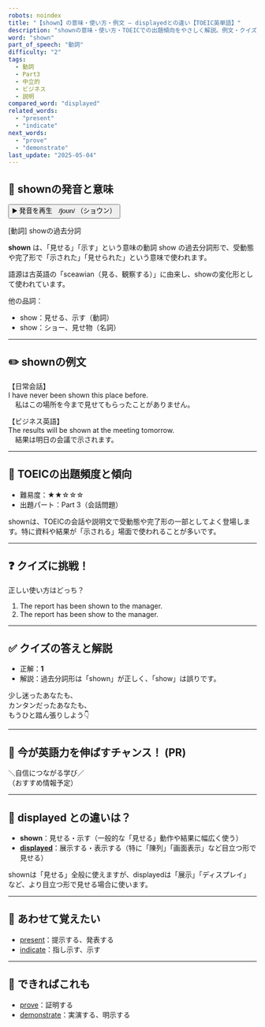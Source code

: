 ```yaml
---
robots: noindex
title: "【shown】の意味・使い方・例文 ― displayedとの違い【TOEIC英単語】"
description: "shownの意味・使い方・TOEICでの出題傾向をやさしく解説。例文・クイズ付きでdisplayedとの違いもわかりやすく学べます。"
word: "shown"
part_of_speech: "動詞"
difficulty: "2"
tags:
  - 動詞
  - Part3
  - 中立的
  - ビジネス
  - 説明
compared_word: "displayed"
related_words:
  - "present"
  - "indicate"
next_words:
  - "prove"
  - "demonstrate"
last_update: "2025-05-04"
---
```


## 🔰 shownの発音と意味

<button class="play-audio" onclick="playTTS('shown')">
  <span class="play-audio-main">
    ▶️ 発音を再生　/ʃoʊn/
  </span>
  <span class="play-audio-sub">
    （ショウン）
  </span>
</button>

[動詞] showの過去分詞

**shown** は、「見せる」「示す」という意味の動詞 show の過去分詞形で、受動態や完了形で「示された」「見せられた」という意味で使われます。

語源は古英語の「sceawian（見る、観察する）」に由来し、showの変化形として使われています。

他の品詞：  
- show：見せる、示す（動詞）
- show：ショー、見せ物（名詞）

---

## ✏️ shownの例文

【日常会話】  
I have never been shown this place before.  
　私はこの場所を今まで見せてもらったことがありません。

【ビジネス英語】  
The results will be shown at the meeting tomorrow.  
　結果は明日の会議で示されます。

---

## 🎯 TOEICの出題頻度と傾向

- 難易度：★★☆☆☆
- 出題パート：Part 3（会話問題）

shownは、TOEICの会話や説明文で受動態や完了形の一部としてよく登場します。特に資料や結果が「示される」場面で使われることが多いです。

---

## ❓ クイズに挑戦！

正しい使い方はどっち？

1. The report has been shown to the manager.  
2. The report has been show to the manager.

---

## ✅ クイズの答えと解説

- 正解：**1**
- 解説：過去分詞形は「shown」が正しく、「show」は誤りです。

少し迷ったあなたも、  
カンタンだったあなたも、  
もうひと踏ん張りしよう👇️

---

## 🚀 今が英語力を伸ばすチャンス！ (PR)

<div class="info-center">
＼自信につながる学び／<br>  
（おすすめ情報予定）
</div>

---

## 🤔  displayed との違いは？

- **shown**：見せる・示す（一般的な「見せる」動作や結果に幅広く使う）
- **[displayed](/displayed)**：展示する・表示する（特に「陳列」「画面表示」など目立つ形で見せる）

shownは「見せる」全般に使えますが、displayedは「展示」「ディスプレイ」など、より目立つ形で見せる場合に使います。

---

## 🧩 あわせて覚えたい

- [present](/present)：提示する、発表する
- [indicate](/indicate)：指し示す、示す

---

## 📖 できればこれも

- [prove](/prove)：証明する
- [demonstrate](/demonstrate)：実演する、明示する

<!-- cvid: aid04_bid18 -->
